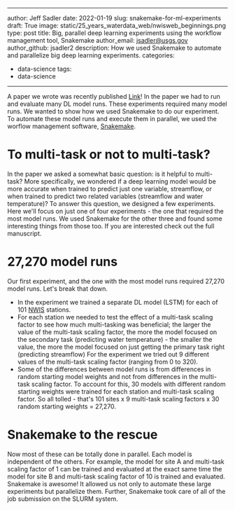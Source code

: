 
---
author: Jeff Sadler
date: 2022-01-19
slug: snakemake-for-ml-experiments
draft: True
image: static/25_years_waterdata_web/nwisweb_beginnings.png
type: post
title: Big, parallel deep learning experiments using the workflow management tool, Snakemake
author_email: <jsadler@usgs.gov>
author_github: jsadler2
description: How we used Snakemake to automate and parallelize big deep learning experiments.
categories:
  - data-science
tags:
  - data-science
---

A paper we wrote was recently published [Link](link_to_paper)! 
In the paper we had to run and evaluate many DL model runs.
These experiments required many model runs.
We wanted to show how we used Snakemake to do our experiment.
To automate these model runs and execute them in parallel, we used the worflow management software, [Snakemake](https://snakemake.github.io).

# To multi-task or not to multi-task? 
In the paper we asked a somewhat basic question: is it helpful to multi-task?
More specifically, we wondered if a deep learning model would be more accurate when trained to predict just one variable, streamflow, or when trained to predict two related variables (streamflow and water temperature)?
To answer this question, we designed a few experiments.
Here we'll focus on just one of four experiments - the one that required the most model runs.
We used Snakemake for the other three and found some interesting things from those too.
If you are interested check out the full manuscript.

# 27,270 model runs
Our first experiment, and the one with the most model runs required 27,270 model runs. 
Let's break that down.
- In the experiment we trained a separate DL model (LSTM) for each of 101 [NWIS](https://waterdata.usgs.gov/nwis) stations.
- For each station we needed to test the effect of a multi-task scaling factor to see how much multi-tasking was beneficial; the larger the value of the multi-task scaling factor, the more the model focused on the secondary task (predicting water temperature) - the smaller the value, the more the model focused on just getting the primary task right (predicting streamflow)
For the experiment we tried out 9 different values of the multi-task scaling factor (ranging from 0 to 320).
- Some of the differences between model runs is from differences in random starting model weights and not from differences in the multi-task scaling factor.
To account for this, 30 models with different random starting weights were trained for each station and multi-task scaling factor.
So all tolled - that's 101 sites x 9 multi-task scaling factors x 30 random starting weights = 27,270.

# Snakemake to the rescue
Now most of these can be totally done in parallel.
Each model is independent of the others. 
For example, the model for site A and multi-task scaling factor of 1 can be trained and evaluated at the exact same time the model for site B and multi-task scaling factor of 10 is trained and evaluated.
Snakemake is awesome! 
It allowed us not only to automate these large experiments but parallelize them.
Further, Snakemake took care of all of the job submission on the SLURM system.
